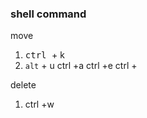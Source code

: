 ### shell command 
move

1. <kbd> ctrl </kbd> + k  
2. `alt` + u
ctrl +a
ctrl +e
ctrl +

delete
1. ctrl +w
